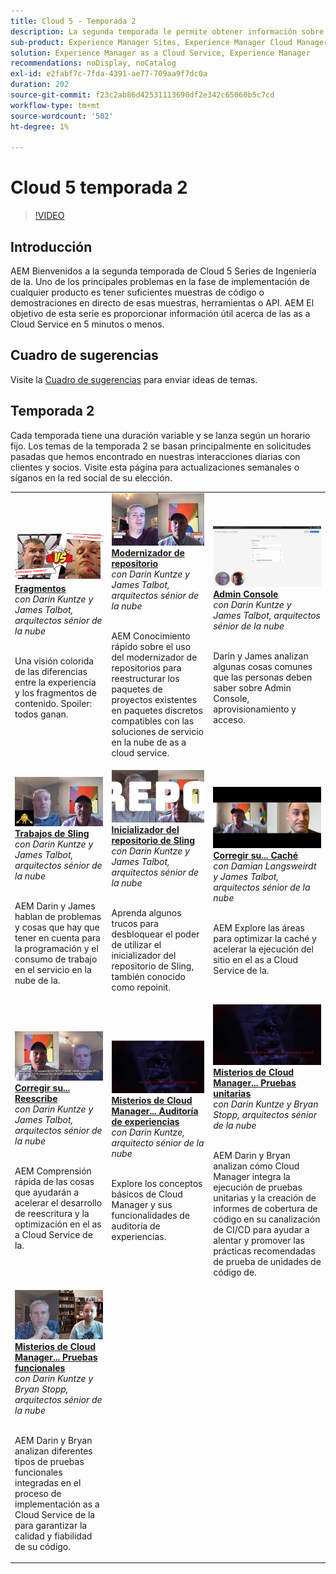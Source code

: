 ```yaml
---
title: Cloud 5 - Temporada 2
description: La segunda temporada le permite obtener información sobre Adobe Experience Manager AEM () as a Cloud Service de los propios ingenieros expertos de Adobe que lo construyen y de los servicios expertos que lo entregan.
sub-product: Experience Manager Sites, Experience Manager Cloud Manager, Experience Manager Assets
solution: Experience Manager as a Cloud Service, Experience Manager
recommendations: noDisplay, noCatalog
exl-id: e2fabf7c-7fda-4391-ae77-709aa9f7dc0a
duration: 202
source-git-commit: f23c2ab86d42531113690df2e342c65060b5c7cd
workflow-type: tm+mt
source-wordcount: '502'
ht-degree: 1%

---
```


# Cloud 5 temporada 2

>[!VIDEO](https://video.tv.adobe.com/v/346567?quality=12&learn=on)

## Introducción

AEM Bienvenidos a la segunda temporada de Cloud 5 Series de Ingeniería de la. Uno de los principales problemas en la fase de implementación de cualquier producto es tener suficientes muestras de código o demostraciones en directo de esas muestras, herramientas o API. AEM El objetivo de esta serie es proporcionar información útil acerca de las as a Cloud Service en 5 minutos o menos.

## Cuadro de sugerencias

Visite la [Cuadro de sugerencias](https://forms.office.com/r/74P5Xz4UH0) para enviar ideas de temas.

## Temporada 2

Cada temporada tiene una duración variable y se lanza según un horario fijo. Los temas de la temporada 2 se basan principalmente en solicitudes pasadas que hemos encontrado en nuestras interacciones diarias con clientes y socios. Visite esta página para actualizaciones semanales o síganos en la red social de su elección.

<table>
    <tr>
        <td>
            <a href="season-2/cloud5-experience-v-content-fragments.md">
                <img alt="Fragmentos" src="./imgs/s2/000-thumb.png"/>
            </a>
            <div>
                <a href="season-2/cloud5-experience-v-content-fragments.md"><strong>Fragmentos</strong></a>        
                <br/><em>con Darin Kuntze y James Talbot, arquitectos sénior de la nube</em>
            </div>
            <p>
                <br/>
                Una visión colorida de las diferencias entre la experiencia y los fragmentos de contenido. Spoiler: todos ganan.
            </p>
        </td>   
         <td>
            <a href="season-2/cloud5-repo-modernizer.md">
                 <img alt="Modernizador de repositorio" src="./imgs/s2/001-thumb.png"/>
            </a>
            <div>
                <a href="season-2/cloud5-repo-modernizer.md"><strong>Modernizador de repositorio</strong></a> 
               <br/><em>con Darin Kuntze y James Talbot, arquitectos sénior de la nube</em>
            </div>
            <p>
                <br/>
                AEM Conocimiento rápido sobre el uso del modernizador de repositorios para reestructurar los paquetes de proyectos existentes en paquetes discretos compatibles con las soluciones de servicio en la nube de as a cloud service.
            </p>
         </td>
         <td>
            <a href="season-2/cloud5-admin-console.md">
                 <img alt="Admin Console" src="./imgs/s2/002-thumb.png"/>
            </a>
            <div>
                  <a href="season-2/cloud5-admin-console.md"><strong>Admin Console</strong></a>
               <br/><em>con Darin Kuntze y James Talbot, arquitectos sénior de la nube</em>
            </div>
            <p>
            <br/>
               Darin y James analizan algunas cosas comunes que las personas deben saber sobre Admin Console, aprovisionamiento y acceso.
            </p>
         </td> 
  </tr>
  <tr>
         <td>
            <a href="season-2/cloud5-sling-job-scheduler.md">
                 <img alt="Trabajos de Sling" src="./imgs/s2/003-thumb.png"/>
            </a>
            <div>
                  <a href="season-2/cloud5-sling-job-scheduler.md"><strong>Trabajos de Sling</strong></a>
               <br/><em>con Darin Kuntze y James Talbot, arquitectos sénior de la nube</em>
            </div>
            <p>
            <br/>
               AEM Darin y James hablan de problemas y cosas que hay que tener en cuenta para la programación y el consumo de trabajo en el servicio en la nube de la.
            </p>
         </td> 
         <td>
            <a href="season-2/cloud5-repoinit.md">
                 <img alt="Inicializador de repositorios (repoinit)" src="./imgs/s2/004-thumb.png"/>
            </a>
            <div>
                  <a href="season-2/cloud5-repoinit.md"><strong>Inicializador del repositorio de Sling</strong></a>
               <br/><em>con Darin Kuntze y James Talbot, arquitectos sénior de la nube</em>
            </div>
            <p>
            <br/>
              Aprenda algunos trucos para desbloquear el poder de utilizar el inicializador del repositorio de Sling, también conocido como repoinit.
            </p>
         </td>   
     <td>
            <a href="season-2/cloud5-fix-your-cache.md">
               <img alt="Reparar la caché" src="./imgs/s2/005-thumb.png"/>
            </a>
      <div>
         <a href="season-2/cloud5-fix-your-cache.md"><strong>Corregir su... Caché</strong></a>
         <br/><em>con Damian Langsweirdt y James Talbot, arquitectos sénior de la nube</em>
      </div>
      <p>
         <br/>
             AEM Explore las áreas para optimizar la caché y acelerar la ejecución del sitio en el as a Cloud Service de la.
      </p>
   </td> 
  </tr>
<tr>
   <td>
           <a href="season-2/cloud5-fix-your-rewrites.md">
               <img alt="Corregir sus...reescrituras" src="./imgs/s2/006-thumb.png"/>
            </a>
      <div>
            <a href="season-2/cloud5-fix-your-rewrites.md"><strong>Corregir su... Reescribe</strong></a>
         <br/><em>con Darin Kuntze y James Talbot, arquitectos sénior de la nube</em>
      </div>
      <p>
        <br/>
         AEM Comprensión rápida de las cosas que ayudarán a acelerar el desarrollo de reescritura y la optimización en el as a Cloud Service de la.
      </p>
     </td>   
     <td>
            <a href="season-2/cloud5-mocm-experience-audit.md">
               <img alt="Misterios de Cloud Manager... Auditoría de experiencias" src="./imgs/s2/007-thumb.png"/>
               </a>
      <div>
            <a href="season-2/cloud5-mocm-experience-audit.md"><strong>Misterios de Cloud Manager... Auditoría de experiencias</strong></a>
         <br/><em>con Darin Kuntze, arquitecto sénior de la nube</em>
      </div>
      <p>
        <br/>
        Explore los conceptos básicos de Cloud Manager y sus funcionalidades de auditoría de experiencias.
      </p>
   </td>
     <td>
            <a href="season-2/cloud5-mocm-unit-tests.md">
               <img alt="Misterios de Cloud Manager... Pruebas unitarias" src="./imgs/s2/008-thumb.png"/>
            </a>
      <div>
            <a href="season-2/cloud5-mocm-unit-tests.md"><strong>Misterios de Cloud Manager... Pruebas unitarias</strong></a>
         <br/><em>con Darin Kuntze y Bryan Stopp, arquitectos sénior de la nube</em>
      </div>
      <p>
        <br/>
        AEM Darin y Bryan analizan cómo Cloud Manager integra la ejecución de pruebas unitarias y la creación de informes de cobertura de código en su canalización de CI/CD para ayudar a alentar y promover las prácticas recomendadas de prueba de unidades de código de.
      </p>
   </td> 
  </tr>
    <tr>
        <td>
               <a href="season-2/cloud5-mocm-functional-tests.md">
                   <img alt="Misterios de Cloud Manager... Pruebas funcionales" src="./imgs/s2/009-thumb.png"/>
               </a>
            <div>
                <a href="season-2/cloud5-mocm-functional-tests.md"><strong>Misterios de Cloud Manager... Pruebas funcionales</strong><br/></a>        
                <em>con Darin Kuntze y Bryan Stopp, arquitectos sénior de la nube</em>
            </div>
            <p><br/>
                AEM Darin y Bryan analizan diferentes tipos de pruebas funcionales integradas en el proceso de implementación as a Cloud Service de la para garantizar la calidad y fiabilidad de su código.
            </p>
        </td>
        <td></td>
        <td></td>
    </tr>
</table>
